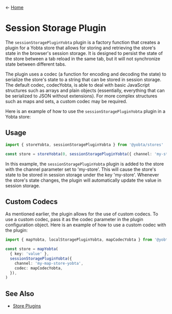 &larr; [Home](../../../README.md)

# Session Storage Plugin

The `sessionStoragePluginYobta` plugin is a factory function that creates a plugin for a Yobta store that allows for storing and retrieving the store's state in the browser's session storage. It is designed to persist the state of the store between a tab reload in the same tab, but it will not synchronize state between different tabs.

The plugin uses a codec (a function for encoding and decoding the state) to serialize the store's state to a string that can be stored in session storage. The default codec, codecYobta, is able to deal with basic JavaScript structures such as arrays and plain objects (essentially, everything that can be serialized to JSON without extensions). For more complex structures such as maps and sets, a custom codec may be required.

Here is an example of how to use the `sessionStoragePluginYobta` plugin in a Yobta store:

## Usage

```ts
import { storeYobta, sessionStoragePluginYobta } from '@yobta/stores'

const store = storeYobta(0, sessionStoragePluginYobta({ channel: 'my-store' }))
```

In this example, the `sessionStoragePluginYobta` plugin is added to the store with the channel parameter set to 'my-store'. This will cause the store's state to be stored in session storage under the key 'my-store'. Whenever the store's state changes, the plugin will automatically update the value in session storage.

## Custom Codecs

As mentioned earlier, the plugin allows for the use of custom codecs. To use a custom codec, pass it as the codec parameter in the plugin configuration object. Here is an example of how to use a custom codec with the plugin:

```ts
import { mapYobta, localStoragePluginYobta, mapCodecYobta } from '@yobta/stores'

const store = mapYobta(
  { key: 'value' },
  sessionStoragePluginYobta({
    channel: 'my-map-store-yobta',
    codec: mapCodecYobta,
  }),
)
```

## See Also

- [Store Plugins](../index.md)
